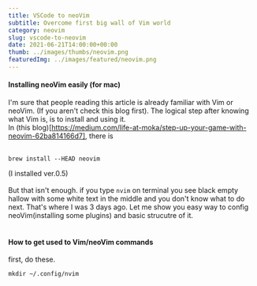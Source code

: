 ```yaml
---
title: VSCode to neoVim
subtitle: Overcome first big wall of Vim world
category: neovim
slug: vscode-to-neovim
date: 2021-06-21T14:00:00+00:00
thumb: ../images/thumbs/neovim.png
featuredImg: ../images/featured/neovim.png
---
```


#### Installing neoVim easily (for mac)

I'm sure that people reading this article is already familiar with Vim or neoVim. (If you aren't check this blog first). The logical step after knowing what Vim is, is to install and using it.
<br>
In (this blog)[https://medium.com/life-at-moka/step-up-your-game-with-neovim-62ba814166d7], there is 
<br><br>

```shell
brew install --HEAD neovim
```

(I installed ver.0.5)
<br><br>
But that isn't enough. if you type `nvim` on terminal you see black empty hallow with some white text in the middle and you don't know what to do next. That's where I was 3 days ago. Let me show you easy way to config neoVim(installing some plugins) and basic strucutre of it.
<br><br>

#### How to get used to Vim/neoVim commands

first, do these.

```shell
mkdir ~/.config/nvim

```

